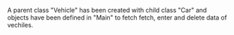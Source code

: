 A parent class "Vehicle" has been created with child class "Car" and
objects have been defined in "Main" to fetch fetch, enter and delete 
data of vechiles.
